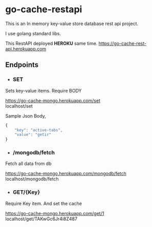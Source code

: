 # go-cache-restapi

 This is an In memory key-value store database rest api project.  

 I use golang standard libs.


 This RestAPI deployed **HEROKU** same time. 
 https://go-cache-rest-api.herokuapp.com  

## Endpoints  
- ### **SET** 
 Sets key-value items. Require BODY 

 https://go-cache-mongo.herokuapp.com/set  
 localhost/set 

 Sample Json Body,  
```javascript
{
    "key": "active-tabs",
    "value": "getir"
}
```
    

- ### **/mongodb/fetch** 
 Fetch all data from db

 https://go-cache-mongo.herokuapp.com/mongodb/fetch  
 localhost/mongodb/fetch

- ### **GET/{Key}**  
 Require Key item. And set the cache

 https://go-cache-mongo.herokuapp.com/get/1  
 localhost/get/TAKwGc6Jr4i8Z487  





